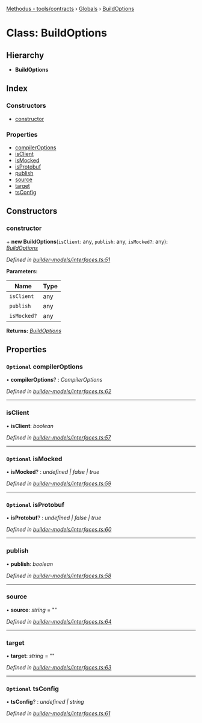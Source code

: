 [Methodus - tools/contracts](../README.md) › [Globals](/modules/tools/contracts/globals.md) › [BuildOptions](/modules/tools/contracts/buildoptions.md)

# Class: BuildOptions

## Hierarchy

* **BuildOptions**

## Index

### Constructors

* [constructor](#constructor)

### Properties

* [compilerOptions](#optional-compileroptions)
* [isClient](#isclient)
* [isMocked](#optional-ismocked)
* [isProtobuf](#optional-isprotobuf)
* [publish](#publish)
* [source](#source)
* [target](#target)
* [tsConfig](#optional-tsconfig)

## Constructors

###  constructor

\+ **new BuildOptions**(`isClient`: any, `publish`: any, `isMocked?`: any): *[BuildOptions](/modules/tools/contracts/buildoptions.md)*

*Defined in [builder-models/interfaces.ts:51](#L51)*

**Parameters:**

Name | Type |
------ | ------ |
`isClient` | any |
`publish` | any |
`isMocked?` | any |

**Returns:** *[BuildOptions](/modules/tools/contracts/buildoptions.md)*

## Properties

### `Optional` compilerOptions

• **compilerOptions**? : *CompilerOptions*

*Defined in [builder-models/interfaces.ts:62](#L62)*

___

###  isClient

• **isClient**: *boolean*

*Defined in [builder-models/interfaces.ts:57](#L57)*

___

### `Optional` isMocked

• **isMocked**? : *undefined | false | true*

*Defined in [builder-models/interfaces.ts:59](#L59)*

___

### `Optional` isProtobuf

• **isProtobuf**? : *undefined | false | true*

*Defined in [builder-models/interfaces.ts:60](#L60)*

___

###  publish

• **publish**: *boolean*

*Defined in [builder-models/interfaces.ts:58](#L58)*

___

###  source

• **source**: *string* = ""

*Defined in [builder-models/interfaces.ts:64](#L64)*

___

###  target

• **target**: *string* = ""

*Defined in [builder-models/interfaces.ts:63](#L63)*

___

### `Optional` tsConfig

• **tsConfig**? : *undefined | string*

*Defined in [builder-models/interfaces.ts:61](#L61)*
